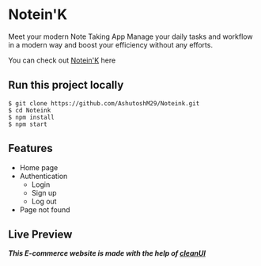# Notein'K

Meet your modern Note Taking App
Manage your daily tasks and workflow in a modern way and boost your efficiency without any efforts.

You can check out [Notein'K](https://noteink.vercel.app/) here

## Run this project locally

```
$ git clone https://github.com/AshutoshM29/Noteink.git
$ cd Noteink
$ npm install
$ npm start
```

## Features
- Home page
- Authentication
  * Login
  * Sign up
  * Log out
- Page not found

## Live Preview


***This E-commerce website is made with the help of [cleanUI](https://clean-ui.netlify.app/)***
